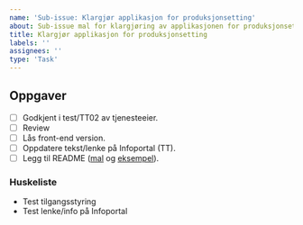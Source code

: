 ```yaml
---
name: 'Sub-issue: Klargjør applikasjon for produksjonsetting'
about: Sub-issue mal for klargjøring av applikasjonen for produksjonsetting.
title: Klargjør applikasjon for produksjonsetting
labels: ''
assignees: ''
type: 'Task'
---
```


## Oppgaver

<!-- Legg til/fjern aktuelle oppgaver. -->

- [ ] Godkjent i test/TT02 av tjenesteeier.
- [ ] Review
- [ ] Lås front-end version.
- [ ] Oppdatere tekst/lenke på Infoportal (TT).
- [ ] Legg til README ([mal](https://altinn.studio/repos/tina/template#readme) og [eksempel](https://altinn.studio/repos/dihe/samtykke-enkeltvedtak-spesped#readme)).

### Huskeliste

- Test tilgangsstyring
- Test lenke/info på Infoportal
